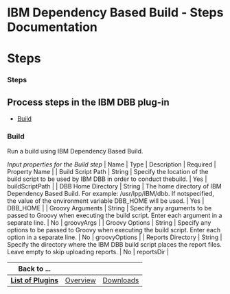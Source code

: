
IBM Dependency Based Build - Steps Documentation
================================================

# Steps




### Steps




   




Process steps in the IBM DBB plug-in
------------------------------------


* [Build](#build)





### Build


Run a build using IBM Dependency Based Build.




*Input properties for the Build step*  | Name | Type 
| Description | Required | Property Name |
| Build Script Path | String | Specify the location of the build script to be
 used by IBM DBB in order to conduct
thebuild. | Yes | buildScriptPath |
| DBB Home Directory | String | The home 
directory of IBM Dependency Based Build. For example: /usr/lpp/IBM/dbb. If
notspecified, the value of the environment 
variable
DBB\_HOME will be used. | Yes | DBB\_HOME |
| Groovy Arguments | String | Specify any arguments to be passed to
 Groovy when executing the build script. Enter
each argument in a separate line. | No | groovyArgs |
| Groovy Options | 
String | Specify any options to be passed to Groovy when executing the build script. Enter
each option in a separate 
line. | No | groovyOptions |
| Reports Directory | String | Specify the directory where the IBM DBB build script places 
the report files. Leave
empty to skip uploading reports. | No | reportsDir |







|Back to ...|||
| :---: | :---: | :---: |
|[**List of Plugins**](../../index.md)|[Overview](./overview.md)|[Downloads](./downloads.md)|
